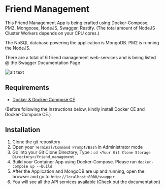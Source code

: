 # Friend Management

This Friend Management App is being crafted using Docker-Compose, PM2, Mongoose, NodeJS, Swagger, Restify. 
(The total amount of NodeJS Cluster Workers depends on your CPU cores.)

The NoSQL database powering the application is MongoDB. PM2 is running the NodeJS.

There are a total of 6 friend management web-services and is being listed @ the Swagger Documentation Page

![alt text](http://snpy.in/u29ee9)

## Requirements

- [Docker & Docker-Compose CE](https://www.docker.com/)

(Before following the instructions below, kindly install Docker CE and Docker-Compose CE.)

## Installation

1. Clone the git repository  
2. Open your `Terminal/Command Prompt/Bash` in Administrator mode
3. Go into your Git Clone Directory, Type : `cd <Your Git Clone Storage Directory>/friend_management`
3. Build your Container App using Docker-Compose. Please run `docker-compose up --build`
4. After the Application and MongoDB are up and running, open the browser and go to  `http://localhost:8080/swagger`
5. You will see all the API services available (Check out the documentation)
